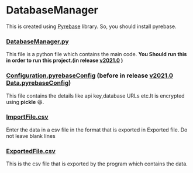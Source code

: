 # DatabaseManager
This is created using [Pyrebase](https://www.google.com/url?sa=t&rct=j&q=&esrc=s&source=web&cd=&cad=rja&uact=8&ved=2ahUKEwjfxu7pvMHwAhWGxDgGHZDGBUQQFjAAegQIAxAD&url=https%3A%2F%2Fgithub.com%2Fthisbejim%2FPyrebase&usg=AOvVaw3M-gToG4PxKyNqNWmA8c2I) library.
So, you should install pyrebase.

### [DatabaseManager.py](https://github.com/RKS200/DatabaseManager/blob/main/DatabaseManager.py)
This file is a python file which contains the main code. **You Should run this in order to run this project.(in release [v2021.0](https://github.com/RKS200/DatabaseManager/releases/tag/v2021.0) )**
### [Configuration.pyrebaseConfig](https://github.com/RKS200/DatabaseManager/blob/main/Configuration.pyrebaseConfig) (before in release [v2021.0](https://github.com/RKS200/DatabaseManager/releases/tag/v2021.0) [Data.pyrebaseConfig](https://github.com/RKS200/DatabaseManager/blob/main/Data.pyrebaseConfig))
This file contains the details like api key,database URLs etc.It is encrypted using **pickle** :smiley:.
### [ImportFile.csv](https://github.com/RKS200/DatabaseManager/blob/main/ImportFile.csv)
Enter the data in a csv file in the format that is exported in Exported file.
Do not leave blank lines
### [ExportedFile.csv](https://github.com/RKS200/DatabaseManager/blob/main/ExportedFile.csv)
This is the csv file that is exported by the program which contains the data.
